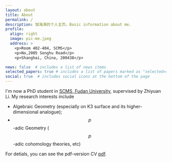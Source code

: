 ```yaml
---
layout: about
title: About
permalink: /
description: 邹海涛的个人主页。Basic information about me. 
profile:
  align: right
  image: pic-me.jpeg
  address: >
    <p>Room 402-404, SCMS</p>
    <p>No,2005 Songhu Road</p>
    <p>Shanghai, China, 200438</p>

news: false  # includes a list of news items
selected_papers: true # includes a list of papers marked as "selected={true}"
social: true  # includes social icons at the bottom of the page
---
```

I'm now a PhD student in [SCMS, Fudan University](http://www.scms.fudan.edu.cn/), supervised by Zhiyuan Li. My research interests include
* Algebraic Geometry (especially on K3 surface and its higher-dimensional analogue);
* $$p$$-adic Geometry ($$p$$-adic cohomology theories, etc)

For detials, you can see the pdf-version CV [pdf](/assets/pdf/CV.pdf).

<!--
Write your biography here. Tell the world about yourself. Link to your favorite [subreddit](http://reddit.com){:target="\_blank"}. You can put a picture in, too. The code is already in, just name your picture `prof_pic.jpg` and put it in the `img/` folder.

Put your address / P.O. box / other info right below your picture. You can also disable any these elements by editing `profile` property of the YAML header of your `_pages/about.md`. Edit `_bibliography/papers.bib` and Jekyll will render your [publications page](/al-folio/publications/) automatically.

Link to your social media connections, too. This theme is set up to use [Font Awesome icons](http://fortawesome.github.io/Font-Awesome/){:target="\_blank"} and [Academicons](https://jpswalsh.github.io/academicons/){:target="\_blank"}, like the ones below. Add your Facebook, Twitter, LinkedIn, Google Scholar, or just disable all of them. -->

